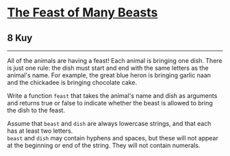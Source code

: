 <h1><a href="https://www.codewars.com/kata/5aa736a455f906981800360d">The Feast of Many Beasts</a></h1>
<h2>8 Kuy</h2>
<hr>
<p>All of the animals are having a feast! 
Each animal is bringing one dish. 
There is just one rule: the dish must start and end with the same letters as the animal's name. 
For example, the great blue heron is bringing garlic naan and the chickadee is bringing chocolate cake.</p>

<p>Write a function <code>feast</code> that takes the animal's name and dish as arguments 
and returns true or false to indicate whether the beast is allowed to bring the dish to the feast.</p>

<p>Assume that <code>beast</code> and <code>dish</code> are always lowercase strings, 
and that each has at least two letters. 
<br><code>beast</code> and <code>dish</code> may contain hyphens and spaces, 
but these will not appear at the beginning or end of the string. 
They will not contain numerals.</p>